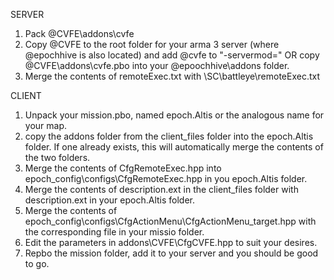 
SERVER
1. Pack @CVFE\addons\cvfe
2. Copy @CVFE to the root folder for your arma 3 server (where @epochhive is also located) and add @cvfe to "-servermod="  OR copy @CVFE\addons\cvfe.pbo into your @epoochhive\addons folder.
3. Merge the contents of remoteExec.txt with \SC\battleye\remoteExec.txt 

CLIENT
1. Unpack your mission.pbo, named epoch.Altis or the analogous name for your map.
2. copy the addons folder from the client_files folder into the epoch.Altis folder. If one already exists, this will automatically merge the contents of the two folders.
3. Merge the contents of CfgRemoteExec.hpp into epoch_config\configs\CfgRemoteExec.hpp in you epoch.Altis folder.
4. Merge the contents of description.ext in the client_files folder with description.ext in your epoch.Altis folder.
5. Merge the contents of epoch_config\configs\CfgActionMenu\CfgActionMenu_target.hpp with the corresponding file in your missio folder.
6. Edit the parameters in addons\CVFE\CfgCVFE.hpp to suit your desires.
7. Repbo the mission folder, add it to your server and you should be good to go.

